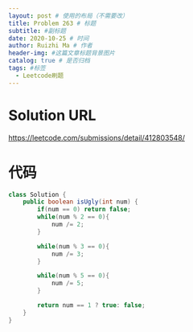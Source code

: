 ```yaml
---
layout: post # 使用的布局（不需要改）
title: Problem 263 # 标题
subtitle: #副标题
date: 2020-10-25 # 时间
author: Ruizhi Ma # 作者
header-img: #这篇文章标题背景图片
catalog: true # 是否归档
tags: #标签
  - Leetcode刷题
---
```


# Solution URL

https://leetcode.com/submissions/detail/412803548/

# 代码

```java
class Solution {
    public boolean isUgly(int num) {
        if(num == 0) return false;
        while(num % 2 == 0){
            num /= 2;
        }

        while(num % 3 == 0){
            num /= 3;
        }

        while(num % 5 == 0){
            num /= 5;
        }

        return num == 1 ? true: false;
    }
}
```
